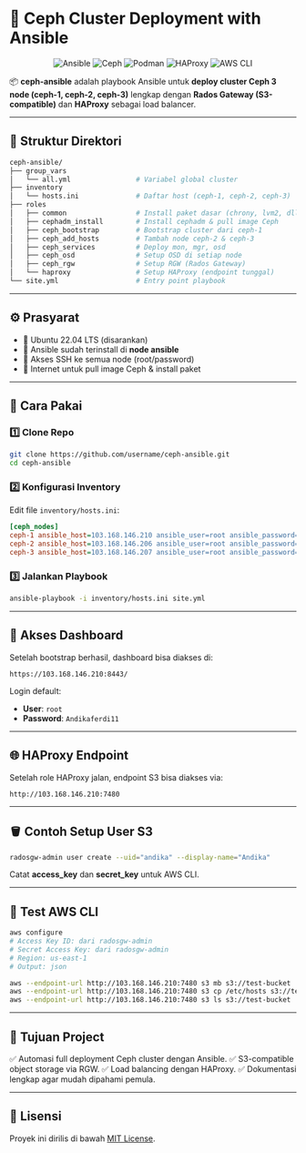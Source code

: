 # 🚀 Ceph Cluster Deployment with Ansible

<p align="center">
  <img src="https://img.shields.io/badge/Ansible-Automation-red?logo=ansible&logoColor=white" alt="Ansible" />
  <img src="https://img.shields.io/badge/Ceph-Storage-blue?logo=ceph&logoColor=white" alt="Ceph" />
  <img src="https://img.shields.io/badge/Podman-Container-lightgrey?logo=podman&logoColor=white" alt="Podman" />
  <img src="https://img.shields.io/badge/HAProxy-Load%20Balancer-green?logo=haproxy&logoColor=white" alt="HAProxy" />
  <img src="https://img.shields.io/badge/AWS%20CLI-Integration-orange?logo=amazonaws&logoColor=white" alt="AWS CLI" />
</p>

📦 **ceph-ansible** adalah playbook Ansible untuk **deploy cluster Ceph 3 node (ceph-1, ceph-2, ceph-3)** lengkap dengan **Rados Gateway (S3-compatible)** dan **HAProxy** sebagai load balancer.

---

## 📂 Struktur Direktori

```bash
ceph-ansible/
├── group_vars
│   └── all.yml                # Variabel global cluster
├── inventory
│   └── hosts.ini              # Daftar host (ceph-1, ceph-2, ceph-3)
├── roles
│   ├── common                 # Install paket dasar (chrony, lvm2, dll)
│   ├── cephadm_install        # Install cephadm & pull image Ceph
│   ├── ceph_bootstrap         # Bootstrap cluster dari ceph-1
│   ├── ceph_add_hosts         # Tambah node ceph-2 & ceph-3
│   ├── ceph_services          # Deploy mon, mgr, osd
│   ├── ceph_osd               # Setup OSD di setiap node
│   ├── ceph_rgw               # Setup RGW (Rados Gateway)
│   └── haproxy                # Setup HAProxy (endpoint tunggal)
└── site.yml                   # Entry point playbook
```

---

## ⚙️ Prasyarat

* 🐧 Ubuntu 22.04 LTS (disarankan)
* 🐙 Ansible sudah terinstall di **node ansible**
* 🔑 Akses SSH ke semua node (root/password)
* 📡 Internet untuk pull image Ceph & install paket

---

## 🚀 Cara Pakai

### 1️⃣ Clone Repo

```bash
git clone https://github.com/username/ceph-ansible.git
cd ceph-ansible
```

### 2️⃣ Konfigurasi Inventory

Edit file `inventory/hosts.ini`:

```ini
[ceph_nodes]
ceph-1 ansible_host=103.168.146.210 ansible_user=root ansible_password=yourpass
ceph-2 ansible_host=103.168.146.206 ansible_user=root ansible_password=yourpass
ceph-3 ansible_host=103.168.146.207 ansible_user=root ansible_password=yourpass
```

### 3️⃣ Jalankan Playbook

```bash
ansible-playbook -i inventory/hosts.ini site.yml
```

---

## 🔑 Akses Dashboard

Setelah bootstrap berhasil, dashboard bisa diakses di:

```
https://103.168.146.210:8443/
```

Login default:

* **User**: `root`
* **Password**: `Andikaferdi11`

---

## 🌐 HAProxy Endpoint

Setelah role HAProxy jalan, endpoint S3 bisa diakses via:

```
http://103.168.146.210:7480
```

---

## 🪣 Contoh Setup User S3

```bash
radosgw-admin user create --uid="andika" --display-name="Andika"
```

Catat **access\_key** dan **secret\_key** untuk AWS CLI.

---

## 🐳 Test AWS CLI

```bash
aws configure
# Access Key ID: dari radosgw-admin
# Secret Access Key: dari radosgw-admin
# Region: us-east-1
# Output: json

aws --endpoint-url http://103.168.146.210:7480 s3 mb s3://test-bucket
aws --endpoint-url http://103.168.146.210:7480 s3 cp /etc/hosts s3://test-bucket/
aws --endpoint-url http://103.168.146.210:7480 s3 ls s3://test-bucket
```

---

## 🎯 Tujuan Project

✅ Automasi full deployment Ceph cluster dengan Ansible.
✅ S3-compatible object storage via RGW.
✅ Load balancing dengan HAProxy.
✅ Dokumentasi lengkap agar mudah dipahami pemula.

---

## 📜 Lisensi

Proyek ini dirilis di bawah [MIT License](./LICENSE).
